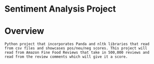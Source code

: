 # Sentiment Analysis Project

# Overview
    Python project that incorporates Panda and nltk libraries that read from csv files and showcases pos/neu/neg scores. This project will read from Amazon Fine Food Reviews that take in 500,000 reviews and read from the review comments which will give it a score. 
